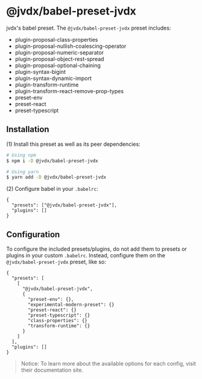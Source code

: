 # @jvdx/babel-preset-jvdx

jvdx's babel preset. The `@jvdx/babel-preset-jvdx` preset includes:

  - plugin-proposal-class-properties
  - plugin-proposal-nullish-coalescing-operator
  - plugin-proposal-numeric-separator
  - plugin-proposal-object-rest-spread
  - plugin-proposal-optional-chaining
  - plugin-syntax-bigint
  - plugin-syntax-dynamic-import
  - plugin-transform-runtime
  - plugin-transform-react-remove-prop-types
  - preset-env
  - preset-react
  - preset-typescript

## Installation

(1) Install this preset as well as its peer dependencies:

```bash
# Using npm
$ npm i -D @jvdx/babel-preset-jvdx

# Using yarn
$ yarn add -D @jvdx/babel-preset-jvdx
```

(2) Configure babel in your `.babelrc`:

```text
{
  "presets": ["@jvdx/babel-preset-jvdx"],
  "plugins": []
}
```

## Configuration

To configure the included presets/plugins, do not add them to presets or
plugins in your custom `.babelrc`. Instead, configure them on the
`@jvdx/babel-preset-jvdx` preset, like so:

```text
{
  "presets": [
    [
      "@jvdx/babel-preset-jvdx",
      {
        "preset-env": {},
        "experimental-modern-preset": {}
        "preset-react": {}
        "preset-typescript": {}
        "class-properties": {}
        "transform-runtime": {}
      }
    ]
  ],
  "plugins": []
}
```

> Notice: To learn more about the available options for each config, visit
> their documentation site.